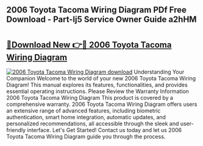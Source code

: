 ## 2006 Toyota Tacoma Wiring Diagram PDf Free Download - Part-lj5 Service Owner Guide a2hHM

# <h2><a href="http://dfodd05.blite.top/?on=2006+Toyota+Tacoma+Wiring+Diagram">🔗Download New 👉🔴 2006 Toyota Tacoma Wiring Diagram</a></h2>

[![2006 Toyota Tacoma Wiring Diagram download](https://i.imgur.com/lujVjoI.png)](http://dfodd05.blite.top/?on=2006+Toyota+Tacoma+Wiring+Diagram)
Understanding Your Companion Welcome to the world of your new 2006 Toyota Tacoma Wiring Diagram! This manual explores its features, functionalities, and provides essential operating instructions. Please Review the Warranty Information 2006 Toyota Tacoma Wiring Diagram This product is covered by a comprehensive warranty. 2006 Toyota Tacoma Wiring Diagram offers users an extensive range of advanced features, including biometric authentication, smart home integration, automatic updates, and personalized recommendations, all accessible through the sleek and user-friendly interface. Let's Get Started! Contact us today and let us 2006 Toyota Tacoma Wiring Diagram guide you through the process.
